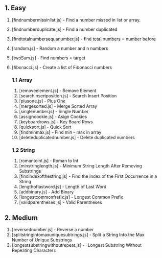 
## 1. Easy
1. [findnumbermissinlist.js] - Find a number missed in list or array.
2. [findnumberduplicate.js] - Find a number duplicated
3. [findtotalnumbersequanumber.js] - find total numbers = number before
4. [random.js] - Random a number and n numbers
5. [twoSum.js] - Find numbers = target
6. [fibonacci.js] - Create a list of Fibonacci numbers

    ### 1.1 Array
    1. [removeelement.js] - Remove Element
    2. [searchinsertposition.js] - Search Insert Position
    3. [plusone.js] - Plus One
    4. [mergesorted.js] - Merge Sorted Array
    5. [singlenumber.js] - Single Number
    6. [assigncookie.js] - Asign Cookies
    7. [keyboardrows.js] - Key Board Rows
    8. [quicksort.js] - Quick Sort
    9. [findminmax.js] - Find min - max in array
    10. [deleteduplicatednumber.js] - Delete duplicated numbers

    ### 1.2 String
    1. [romantoint.js] - Roman to Int
    2. [minstringlength.js] - Minimum String Length After Removing Substrings
    3. [findindexofthestring.js] - Find the Index of the First Occurrence in a String
    4. [lengthoflastword.js] - Length of Last Word
    5. [addbinary.js] - Add Binary
    6. [longestcommonfrefix.js] - Longest Common Prefix
    7. [validparentheses.js] - Valid Parentheses

## 2. Medium
1. [reversednumber.js] - Reverse a number
2. [splitstringintomaxuniquesubtrings.js] - Split a String Into the Max Number of Unique Substrings
3. [longestsubstringwithoutrepeat.js] - -Longest Substring Without Repeating Characters